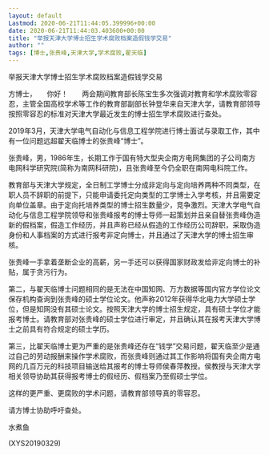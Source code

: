 ```yaml
---
layout: default
Lastmod: 2020-06-21T11:44:05.399996+00:00
date: 2020-06-21T11:44:03.403600+00:00
title: "举报天津大学博士招生学术腐败档案造假钱学交易"
author: ""
tags: [博士,张贵峰,天津大学,学术腐败,翟天临]
---
```


举报天津大学博士招生学术腐败档案造假钱学交易

方博士，　　你好！　　两会期间教育部长陈宝生多次强调对教育和学术腐败零容忍，主管全国高校学术等工作的教育部副部长钟登华来自天津大学，请教育部领导按照零容忍的标准对天津大学最近发生的博士招生学术腐败进行查处。

2019年3月，天津大学电气自动化与信息工程学院进行博士面试与录取工作，其中有一位问题远超翟天临博士的张贵峰“博士”。

张贵峰，男，1986年生，长期工作于国有特大型央企南方电网集团的子公司南方电网科学研究院(简称为南网科研院)，且张贵峰至今仍全职在南网电科院工作。

教育部与天津大学规定，全日制工学博士分成非定向与定向培养两种不同类型，在职人员不辞职的前提下，只能申请委托定向类型的工学博士入学考核，并且需要定向单位盖章。由于定向托培养类型的博士招生数量少，竞争激烈。天津大学电气自动化与信息工程学院领导和张贵峰报考的博士导师一起策划并且亲自替张贵峰伪造新的假档案，假造工作经历，并且声称已经从假造的工作经历公司辞职，采取伪造身份和人事档案的方式进行报考非定向博士，并且通过了天津大学的博士招生审核。

张贵峰一手拿着垄断企业的高薪，另一手还可以获得国家财政发给非定向博士的补贴，属于贪污行为。

第二，与翟天临博士问题相同的是无法在中国知网、万方数据等国内官方学位论文保存机构查询到张贵峰的硕士学位论文。他声称2012年获得华北电力大学硕士学位，但是知网没有其硕士论文。按照天津大学的博士招生规定，具有硕士学位才能报考博士。请教育部对张贵峰的硕士学位进行审定，并且确认其在报考天津大学博士之前具有符合规定的硕士学历。

第三，比翟天临博士更为严重的是张贵峰还存在“钱学”交易问题，翟天临至少是通过自己的劳动报酬来操作学术腐败，而张贵峰则通过其工作影响将国有央企南方电网的几百万元的科技项目输送给其报考的博士导师侯春萍教授。侯教授与天津大学相关领导协助其获得报考博士的假经历、假档案乃至假硕士学位。

这样的更严重、更腐败的学术问题，请教育部领导真的零容忍。

请方博士协助呼吁查处。

水煮鱼

(XYS20190329)

